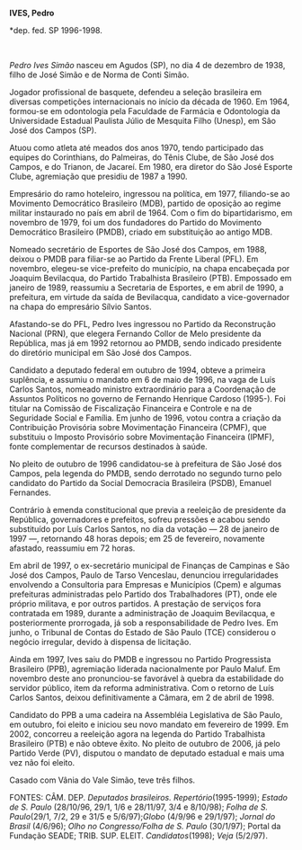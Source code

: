 **IVES, Pedro**

\*dep. fed. SP 1996-1998.

 

*Pedro Ives Simão* nasceu em Agudos (SP), no dia 4 de dezembro de 1938,
filho de José Simão e de Norma de Conti Simão.

Jogador profissional de basquete, defendeu a seleção brasileira em
diversas competições internacionais no início da década de 1960. Em
1964, formou-se em odontologia pela Faculdade de Farmácia e Odontologia
da Universidade Estadual Paulista Júlio de Mesquita Filho (Unesp), em
São José dos Campos (SP).

Atuou como atleta até meados dos anos 1970, tendo participado das
equipes do Corinthians, do Palmeiras, do Tênis Clube, de São José dos
Campos, e do Trianon, de Jacareí. Em 1980, era diretor do São José
Esporte Clube, agremiação que presidiu de 1987 a 1990.

Empresário do ramo hoteleiro, ingressou na política, em 1977,
filiando-se ao Movimento Democrático Brasileiro (MDB), partido de
oposição ao regime militar instaurado no país em abril de 1964. Com o
fim do bipartidarismo, em novembro de 1979, foi um dos fundadores do
Partido do Movimento Democrático Brasileiro (PMDB), criado em
substituição ao antigo MDB.

Nomeado secretário de Esportes de São José dos Campos, em 1988, deixou o
PMDB para filiar-se ao Partido da Frente Liberal (PFL). Em novembro,
elegeu-se vice-prefeito do município, na chapa encabeçada por Joaquim
Bevilacqua, do Partido Trabalhista Brasileiro (PTB). Empossado em
janeiro de 1989, reassumiu a Secretaria de Esportes, e em abril de 1990,
a prefeitura, em virtude da saída de Bevilacqua, candidato a
vice-governador na chapa do empresário Sílvio Santos.

Afastando-se do PFL, Pedro Ives ingressou no Partido da Reconstrução
Nacional (PRN), que elegera Fernando Collor de Melo presidente da
República, mas já em 1992 retornou ao PMDB, sendo indicado presidente do
diretório municipal em São José dos Campos.

Candidato a deputado federal em outubro de 1994, obteve a primeira
suplência, e assumiu o mandato em 6 de maio de 1996, na vaga de Luís
Carlos Santos, nomeado ministro extraordinário para a Coordenação de
Assuntos Políticos no governo de Fernando Henrique Cardoso (1995-). Foi
titular na Comissão de Fiscalização Financeira e Controle e na de
Seguridade Social e Família. Em junho de 1996, votou contra a criação da
Contribuição Provisória sobre Movimentação Financeira (CPMF), que
substituiu o Imposto Provisório sobre Movimentação Financeira (IPMF),
fonte complementar de recursos destinados à saúde.

No pleito de outubro de 1996 candidatou-se à prefeitura de São José dos
Campos, pela legenda do PMDB, sendo derrotado no segundo turno pelo
candidato do Partido da Social Democracia Brasileira (PSDB), Emanuel
Fernandes.

Contrário à emenda constitucional que previa a reeleição de presidente
da República, governadores e prefeitos, sofreu pressões e acabou sendo
substituído por Luís Carlos Santos, no dia da votação — 28 de janeiro de
1997 —, retornando 48 horas depois; em 25 de fevereiro, novamente
afastado, reassumiu em 72 horas.

Em abril de 1997, o ex-secretário municipal de Finanças de Campinas e
São José dos Campos, Paulo de Tarso Venceslau, denunciou irregularidades
envolvendo a Consultoria para Empresas e Municípios (Cpem) e algumas
prefeituras administradas pelo Partido dos Trabalhadores (PT), onde ele
próprio militava, e por outros partidos. A prestação de serviços fora
contratada em 1989, durante a administração de Joaquim Bevilacqua, e
posteriormente prorrogada, já sob a responsabilidade de Pedro Ives. Em
junho, o Tribunal de Contas do Estado de São Paulo (TCE) considerou o
negócio irregular, devido à dispensa de licitação.

Ainda em 1997, Ives saiu do PMDB e ingressou no Partido Progressista
Brasileiro (PPB), agremiação liderada nacionalmente por Paulo Maluf. Em
novembro deste ano pronunciou-se favorável à quebra da estabilidade do
servidor público, item da reforma administrativa. Com o retorno de Luís
Carlos Santos, deixou definitivamente a Câmara, em 2 de abril de 1998.

Candidato do PPB a uma cadeira na Assembléia Legislativa de São Paulo,
em outubro, foi eleito e iniciou seu novo mandato em fevereiro de 1999.
Em 2002, concorreu a reeleição agora na legenda do Partido Trabalhista
Brasileiro (PTB) e não obteve êxito. No pleito de outubro de 2006, já
pelo Partido Verde (PV), disputou o mandato de deputado estadual e mais
uma vez não foi eleito.

Casado com Vânia do Vale Simão, teve três filhos.

FONTES: CÂM. DEP. *Deputados brasileiros. Repertório*(1995-1999);
*Estado de S. Paulo* (28/10/96, 29/1, 1/6 e 28/11/97, 3/4 e 8/10/98);
*Folha de S. Paulo*(29/1, 7/2, 29 e 31/5 e 5/6/97);*Globo* (4/9/96 e
29/1/97); *Jornal do Brasil* (4/6/96); *Olho no Congresso/Folha de S.
Paulo* (30/1/97); Portal da Fundação SEADE; TRIB. SUP. ELEIT.
*Candidatos*(1998); *Veja* (5/2/97).
